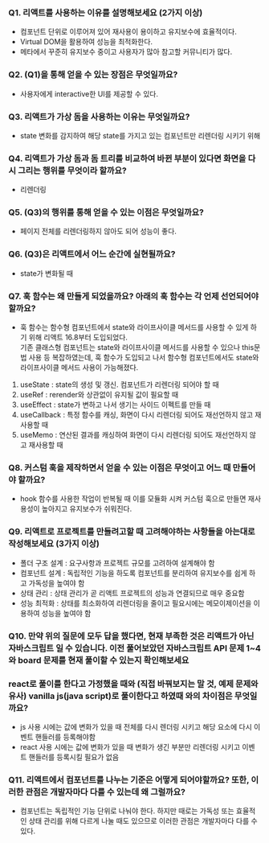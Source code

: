 ### Q1. 리액트를 사용하는 이유를 설명해보세요 (2가지 이상)

- 컴포넌트 단위로 이루어져 있어 재사용이 용이하고 유지보수에 효율적이다.
- Virtual DOM을 활용하여 성능을 최적화한다.
- 메타에서 꾸준히 유지보수 중이고 사용자가 많아 참고할 커뮤니티가 많다.

### Q2. (Q1)을 통해 얻을 수 있는 장점은 무엇일까요?

- 사용자에게 interactive한 UI를 제공할 수 있다.

### Q3. 리액트가 가상 돔을 사용하는 이유는 무엇일까요?

- state 변화를 감지하여 해당 state를 가지고 있는 컴포넌트만 리렌더링 시키기 위해

### Q4. 리액트가 가상 돔과 돔 트리를 비교하여 바뀐 부분이 있다면 화면을 다시 그리는 행위를 무엇이라 할까요?

- 리렌더링

### Q5. (Q3)의 행위를 통해 얻을 수 있는 이점은 무엇일까요?

- 페이지 전체를 리렌더링하지 않아도 되어 성능이 좋다.

### Q6. (Q3)은 리액트에서 어느 순간에 실현될까요?

- state가 변화될 때

### Q7. 훅 함수는 왜 만들게 되었을까요? 아래의 훅 함수는 각 언제 선언되어야 할까요?

- 훅 함수는 함수형 컴포넌트에서 state와 라이프사이클 메서드를 사용할 수 있게 하기 위해 리액트 16.8부터 도입되었다.  
  기존 클래스형 컴포넌트는 state와 라이프사이클 메서드를 사용할 수 있으나 this문법 사용 등 복잡하였는데, 훅 함수가 도입되고 나서 함수형 컴포넌트에서도 state와 라이프사이클 메서드 사용이 가능해졌다.

1.  useState : state의 생성 및 갱신. 컴포넌트가 리렌더링 되어야 할 때
2.  useRef : rerender와 상관없이 유지될 값이 필요할 때
3.  useEffect : state가 변하고 나서 생기는 사이드 이펙트를 만들 때
4.  useCallback : 특정 함수를 캐싱, 화면이 다시 리렌더링 되어도 재선언하지 않고 재사용할 때
5.  useMemo : 연산된 결과를 캐싱하여 화면이 다시 리렌더링 되어도 재선언하지 않고 재사용할 때

### Q8. 커스텀 훅을 제작하면서 얻을 수 있는 이점은 무엇이고 어느 때 만들어야 할까요?

- hook 함수를 사용한 작업이 반복될 때 이를 모듈화 시켜 커스텀 훅으로 만들면 재사용성이 높아지고 유지보수가 쉬워진다.

### Q9. 리액트로 프로젝트를 만들려고할 때 고려해야하는 사항들을 아는대로 작성해보세요 (3가지 이상)

- 폴더 구조 설계 : 요구사항과 프로젝트 규모를 고려하여 설계해야 함
- 컴포넌트 설계 : 독립적인 기능을 하도록 컴포넌트를 분리하여 유지보수를 쉽게 하고 가독성을 높여야 함
- 상태 관리 : 상태 관리가 곧 리액트 프로젝트의 성능과 연결되므로 매우 중요함
- 성능 최적화 : 상태를 최소화하여 리렌더링을 줄이고 필요시에는 메모이제이션을 이용하여 성능을 높여야 함

### Q10. 만약 위의 질문에 모두 답을 했다면, 현재 부족한 것은 리액트가 아닌 자바스크립트 일 수 있습니다. 이전 풀어보았던 자바스크립트 API 문제 1~4와 board 문제를 현재 풀이할 수 있는지 확인해보세요

### react로 풀이를 한다고 가정했을 때와 (직접 바꿔보지는 말 것, 예제 문제와 유사) vanilla js(java script)로 풀이한다고 하였때 와의 차이점은 무엇일까요?

- js 사용 시에는 값에 변화가 있을 때 전체를 다시 렌더링 시키고 해당 요소에 다시 이벤트 핸들러를 등록해야함
- react 사용 시에는 값에 변화가 있을 때 변화가 생긴 부분만 리렌더링 시키고 이벤트 핸들러를 등록시킬 필요가 없음

### Q11. 리액트에서 컴포넌트를 나누는 기준은 어떻게 되어야할까요? 또한, 이러한 관점은 개발자마다 다를 수 있는데 왜 그럴까요?

- 컴포넌트는 독립적인 기능 단위로 나눠야 한다. 하지만 때로는 가독성 또는 효율적인 상태 관리를 위해 다르게 나눌 때도 있으므로 이러한 관점은 개발자마다 다를 수 있다.
